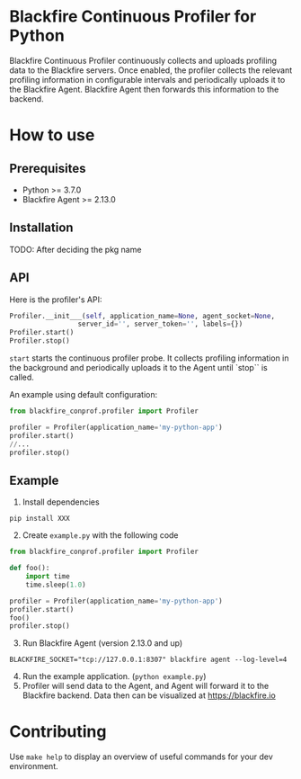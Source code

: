 # Blackfire Continuous Profiler for Python

Blackfire Continuous Profiler continuously collects and uploads profiling data to the Blackfire servers. Once enabled, the profiler collects the relevant profiling information in configurable intervals and periodically uploads it to the Blackfire Agent. Blackfire Agent then forwards this information to the backend.

# How to use
## Prerequisites

* Python >= 3.7.0
* Blackfire Agent >= 2.13.0

## Installation

TODO: After deciding the pkg name

## API

Here is the profiler's API:

```python
Profiler.__init___(self, application_name=None, agent_socket=None, 
                 server_id='', server_token='', labels={})
Profiler.start()
Profiler.stop()
```

`start` starts the continuous profiler probe.
It collects profiling information in the background and periodically uploads it to the Agent until `stop`` is called.

An example using default configuration:

```python
from blackfire_conprof.profiler import Profiler

profiler = Profiler(application_name='my-python-app')
profiler.start()
//...
profiler.stop()
```

## Example

1. Install dependencies

```shell
pip install XXX
```

2. Create `example.py` with the following code

```python
from blackfire_conprof.profiler import Profiler

def foo():
    import time
    time.sleep(1.0)

profiler = Profiler(application_name='my-python-app')
profiler.start()
foo()
profiler.stop()
```

3. Run Blackfire Agent (version 2.13.0 and up)

```
BLACKFIRE_SOCKET="tcp://127.0.0.1:8307" blackfire agent --log-level=4
```

4. Run the example application. (`python example.py`)
5. Profiler will send data to the Agent, and Agent will forward it to the Blackfire backend. Data then can be visualized at https://blackfire.io

# Contributing

Use `make help` to display an overview of useful commands for your dev environment.

